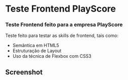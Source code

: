 # Teste Frontend PlayScore

### Teste Frontend feito para a empresa PlayScore

Teste feito para testar as skills de frontend, tais como:

- Semântica em HTML5
- Estruturação de Layout
- Uso da técnica de Flexbox com CSS3

## Screenshot

